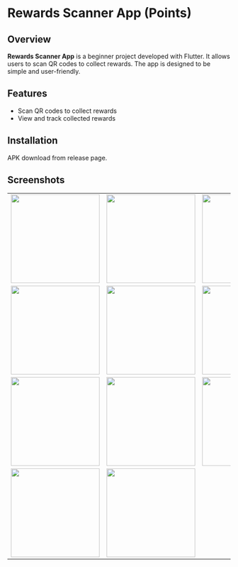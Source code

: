 # Rewards Scanner App (Points)

## Overview
**Rewards Scanner App** is a beginner project developed with Flutter. It allows users to scan QR codes to collect rewards. The app is designed to be simple and user-friendly.

## Features
- Scan QR codes to collect rewards
- View and track collected rewards

## Installation
APK download from release page.

## Screenshots

<table>
  <tr>
    <td><img src="https://github.com/user-attachments/assets/2e993622-05f5-41fe-8a6f-80c588f86603" width="200px"/></td>
    <td><img src="https://github.com/user-attachments/assets/aebce786-6085-400e-b65c-d61c25ea471c" width="200px"/></td>
    <td><img src="https://github.com/user-attachments/assets/48a0279f-de9a-4e2e-ac85-c9f35835cf28" width="200px"/></td>
  </tr>
  <tr>
    <td><img src="https://github.com/user-attachments/assets/f48ff944-712b-479b-b765-b7e86f582cc1" width="200px"/></td>
    <td><img src="https://github.com/user-attachments/assets/b396676b-6d82-4f8d-9590-6ca6bfae985d" width="200px"/></td>
    <td><img src="https://github.com/user-attachments/assets/91c902f4-e5c4-4fa4-8e88-9828f612d2f5" width="200px"/></td>
  </tr>
  <tr>
    <td><img src="https://github.com/user-attachments/assets/20c7994d-54b4-4435-b49c-956ea28f2b26" width="200px"/></td>
    <td><img src="https://github.com/user-attachments/assets/e118a574-15b7-407d-9b25-36f0d6653dd2" width="200px"/></td>
    <td><img src="https://github.com/user-attachments/assets/183b1d75-a3cd-46b5-98b2-31c85799e5d4" width="200px"/></td>
  </tr>
  <tr>
    <td><img src="https://github.com/user-attachments/assets/d0ba0a9c-a86a-4fbf-9b25-fe1762405ac8" width="200px"/></td>
    <td><img src="https://github.com/user-attachments/assets/6b69bd88-5b16-4fd6-be3d-c25ecd06d4f6" width="200px"/></td>
  </tr>
</table>
